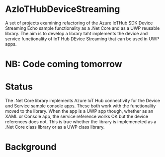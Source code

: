 # AzIoTHubDeviceStreaming
A set of projects examining refactoring of the Azure IoTHub SDK Device Streaming Echo sample functionality as a .Net Core and as a UWP reusable library. The aim is to develop a library taht implements the device and service functionality of IoT Hub DEvice Streaming that can be used in UWP apps.

# NB: Code coming tomorrow

# Status
The .Net Core library implements Azure IoT Hub connectivity for the Device and Service sample console apps. These both work with the functionality moved to the library. When the app is a UWP app though, whether as an XAML or Console app, the service reference works OK but the device references does not. This is true whether the library is implemeneted as a .Net Core class library or as a UWP class library.

# Background

